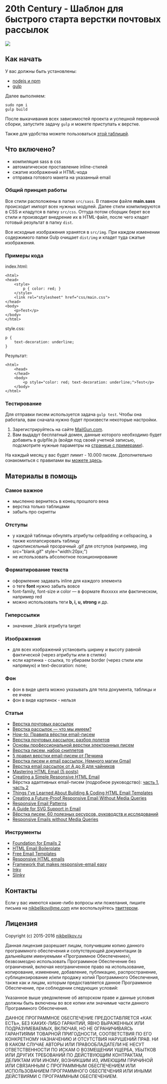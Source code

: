 # 20th Century - Шаблон для быстрого старта верстки почтовых рассылок

![](http://s020.radikal.ru/i716/1506/2c/4116d3c6c9e6.jpg)

## Как начать

У вас должны быть установлены:

- [nodejs и npm](https://nodejs.org/)
- [gulp](http://gulpjs.com/)

Далее выполняем:

```
sudo npm i
gulp build
```

После выкачивания всех зависимостей проекта и успешной первичной сборки, запустите задачу `gulp` и можете приступать к верстке.

Также для удобства можете пользоваться [этой таблицей](https://www.campaignmonitor.com/css/).

## Что включено?

- компиляция sass в css
- автоматическое проставление inline-стилей
- сжатие изображений и HTML-кода
- отправка готового макета на указанный email

### Общий принцип работы

Все стили расположены в папке `src/sass`. В главном файле **main.sass** происходит импорт всех нужных модулей. Далее стили компилируются в CSS и кладутся в папку `src/css`. Оттуда потом сборщик берет все стили и производит внедрение их в HTML-файл, после чего кладет готовый результат в папку `dist`.

Все исходные изображения хранятся в `src/img`. При каждом изменении содержимого папки Gulp очищает `dist/img` и кладет туда сжатые изображения.

### Примеры кода

index.html:

```
<html>
<head>
	<style>
		p { color: red; }
	</style> 
	<link rel="stylesheet" href="css/main.css">
</head>
<body>
	<p>Test</p>
</body>
</html>
```

style.css:

```
p {
	text-decoration: underline;
}
```

Результат:

```
<html>
	<head>
	</head>
	<body>
		<p style="color: red; text-decoration: underline;">Test</p>
	</body>
</html>
```

### Тестирование

Для отправки писем используется задача `gulp test`. Чтобы она работала, вам сначала нужно будет произвести некоторые настройки.

1. Зарегистрируйтесь на сайте [MailGun.com](http://www.mailgun.com/).
2. Вам выдадут бесплатный домен, данные которого необходимо будет добавить в gulpfile.js (войдя под своей учетной записью, подсмотрите нужные параметры на [странице с примерами](https://documentation.mailgun.com/api-sending.html#examples)).

На каждый месяц у вас будет лимит - 10.000 писем. Дополнительно ознакомиться с правилами вы [можете здесь](http://www.mailgun.com/pricing).

## Материалы в помощь

### Самое важное

- мысленно вернитесь в конец прошлого века
- верстка только таблицами
- забыть про скрипты

### Отступы

- у каждой таблицы обнулять атрибуты cellpadding и cellspacing, а также коллапсировать таблицу
- однопиксельный прозрачный .gif для отступов (например, img src="blank.gif" style="width:20px;")
- не использовать абсолютное позиционирование

### Форматирование текста

- оформление задавать inline для каждого элемента
- о теге **font** нужно забыть вовсе
- font-family, font-size и color — в формате #xxxxxx или фактическом, например red
- можно использовать теги **b, i, u, strong** и др.

### Гиперссылки

- значение _blank атрибута target

### Изображения

- для всех изображений установить ширину и высоту равной фактической (через атрибуты или в стилях)
- если картинка - ссылка, то убираем border (через стили или напрямую) и text-decoration: none;

### Фон

- фон в виде цвета можно указывать для тела документа, таблицы и ее ячеек
- фон в виде картинок - нельзя

### Статьи

- [Верстка почтовых рассылок](http://habrahabr.ru/post/112163/)
- [Верстка рассылок — что мы имеем?](http://habrahabr.ru/post/157309/)
- [How-to: Правила вёрстки email-писем](http://habrahabr.ru/company/pechkin/blog/255819/)
- [Верстка почтовых рассылок: разбор полетов](http://habrahabr.ru/post/114234/)
- [Основы профессиональной верстки электронных писем](http://habrahabr.ru/post/180013/)
- [Верстка писем, набор сниппетов](http://habrahabr.ru/post/193430/)
- [5 правил верстки email-писем от Печкина](http://habrahabr.ru/company/pechkin/blog/182964/)
- [Верстка писем и email рассылок. Немного магии Gmail](http://habrahabr.ru/post/193790/)
- [Верстка email рассылок от А до Я для чайников](http://habrahabr.ru/post/252279/)
- [Mastering HTML Email (5 posts)](http://dev.tutsplus.com/series/mastering-html-email--webdesign-17696?view=grid)
- [Creating a Simple Responsive HTML Email](http://dev.tutsplus.com/articles/creating-a-simple-responsive-html-email--webdesign-12978)
- Вёрстка адаптивных email-писем (подробное руководство): [часть 1](http://habrahabr.ru/company/pechkin/blog/256853/), [часть 2](http://habrahabr.ru/company/pechkin/blog/257397/)
- [Things I've Learned About Building & Coding HTML Email Templates](http://www.leemunroe.com/building-html-email/)
- [Creating a Future-Proof Responsive Email Without Media Queries](http://webdesign.tutsplus.com/tutorials/creating-a-future-proof-responsive-email-without-media-queries--cms-23919)
- [Responsive Email Patterns](http://responsiveemailpatterns.com/)
- [A Guide for SVG Support in Email](https://css-tricks.com/a-guide-on-svg-support-in-email/)
- [Вёрстка писем: 60 полезных ресурсов, руководств и исследований](http://habrahabr.ru/company/pechkin/blog/273677/)
- [Responsive Emails without Media Queries](https://medium.freecodecamp.com/the-fab-four-technique-to-create-responsive-emails-without-media-queries-baf11fdfa848#.qpab929l8)

### Инструменты

- [Foundation for Emails 2](http://foundation.zurb.com/emails.html)
- [HTML Email Boilerplate](http://htmlemailboilerplate.com/)
- [Free Email Templates](http://www.campaignmonitor.com/templates/)
- [Responsive HTML emails](http://zurb.com/ink/)
- [Framework that makes responsive-email easy](https://mjml.io/)
- [Inky](https://foundation.zurb.com/emails/docs/inky.html)
- [Slinky](http://zurb.com/playground/slinky)

## Контакты

Если у вас имеются какие-либо вопросы или пожелания, пишите письма на [nikbelikov@me.com](mailto:nikbelikov@me.com) или воспользуйтесь [твиттером](https://twitter.com/_nikbelikov).

## Лицензия

Copyright (c) 2015-2016 [nikbelikov.ru](http://nikbelikov.ru/)

Данная лицензия разрешает лицам, получившим копию данного программного обеспечения и сопутствующей документации (в дальнейшем именуемыми «Программное Обеспечение»), безвозмездно использовать Программное Обеспечение без ограничений, включая неограниченное право на использование, копирование, изменение, добавление, публикацию, распространение, сублицензирование и/или продажу копий Программного Обеспечения, также как и лицам, которым предоставляется данное Программное Обеспечение, при соблюдении следующих условий:

Указанное выше уведомление об авторском праве и данные условия должны быть включены во все копии или значимые части данного Программного Обеспечения.

ДАННОЕ ПРОГРАММНОЕ ОБЕСПЕЧЕНИЕ ПРЕДОСТАВЛЯЕТСЯ «КАК ЕСТЬ», БЕЗ КАКИХ-ЛИБО ГАРАНТИЙ, ЯВНО ВЫРАЖЕННЫХ ИЛИ ПОДРАЗУМЕВАЕМЫХ, ВКЛЮЧАЯ, НО НЕ ОГРАНИЧИВАЯСЬ ГАРАНТИЯМИ ТОВАРНОЙ ПРИГОДНОСТИ, СООТВЕТСТВИЯ ПО ЕГО КОНКРЕТНОМУ НАЗНАЧЕНИЮ И ОТСУТСТВИЯ НАРУШЕНИЙ ПРАВ. НИ В КАКОМ СЛУЧАЕ АВТОРЫ ИЛИ ПРАВООБЛАДАТЕЛИ НЕ НЕСУТ ОТВЕТСТВЕННОСТИ ПО ИСКАМ О ВОЗМЕЩЕНИИ УЩЕРБА, УБЫТКОВ ИЛИ ДРУГИХ ТРЕБОВАНИЙ ПО ДЕЙСТВУЮЩИМ КОНТРАКТАМ, ДЕЛИКТАМ ИЛИ ИНОМУ, ВОЗНИКШИМ ИЗ, ИМЕЮЩИМ ПРИЧИНОЙ ИЛИ СВЯЗАННЫМ С ПРОГРАММНЫМ ОБЕСПЕЧЕНИЕМ ИЛИ ИСПОЛЬЗОВАНИЕМ ПРОГРАММНОГО ОБЕСПЕЧЕНИЯ ИЛИ ИНЫМИ ДЕЙСТВИЯМИ С ПРОГРАММНЫМ ОБЕСПЕЧЕНИЕМ.
